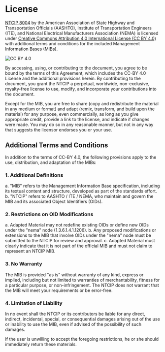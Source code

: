 # License

[NTCIP 8004](https://github.com/ite-org/NTCIP-8004) by the American Association of State Highway and Transportation Officials (AASHTO), Institute of Transportation Engineers (ITE), and National Electrical Manufacturers Association (NEMA) is licensed under [Creative Commons Attribution 4.0 International License (CC BY 4.0)](https://creativecommons.org/licenses/by/4.0/?ref=chooser-v1) with additional terms and conditions for the included Management Information Bases (MIBs).

![CC BY 4.0](https://mirrors.creativecommons.org/presskit/buttons/88x31/png/by.png)

By accessing, using, or contributing to the document, you agree to be bound by the terms of this Agreement, which includes the CC-BY 4.0 License and the additional provisions herein. By contributing to the document, you grant the NTCIP a perpetual, worldwide, non-exclusive, royalty-free license to use, modify, and incorporate your contributions into the document.

Except for the MIB, you are free to share (copy and redistribute the material in any medium or format) and adapt (remix, transform, and build upon the material) for any purpose, even commercially, as long as you give appropriate credit, provide a link to the license, and indicate if changes were made. You may do so in any reasonable manner, but not in any way that suggests the licensor endorses you or your use.

## Additional Terms and Conditions

In addition to the terms of CC-BY 4.0, the following provisions apply to the use, distribution, and adaptation of the MIBs:

### 1. Additional Definitions

a. "MIB" refers to the Management Information Base specification, including its textual content and structure, developed as part of the standards effort.
b. "NTCIP" refers to AASHTO / ITE / NEMA, who maintain and govern the MIB and its associated Object Identifiers (OIDs).

### 2. Restrictions on OID Modifications

a. Adapted Material may not redefine existing OIDs or define new OIDs under the "nema" node (1.3.6.1.4.1.1206).
b. Any proposed modifications or extensions to the MIB that involve OIDs under the "nema" node must be submitted to the NTCIP for review and approval.
c. Adapted Material must clearly indicate that it is not part of the official MIB and must not claim to represent an NTCIP MIB.

### 3. No Warranty

The MIB is provided "as is" without warranty of any kind, express or implied, including but not limited to warranties of merchantability, fitness for a particular purpose, or non-infringement. The NTCIP does not warrant that the MIB will meet your requirements or be error-free.

### 4. Limitation of Liability

In no event shall the NTCIP or its contributors be liable for any direct, indirect, incidental, special, or consequential damages arising out of the use or inability to use the MIB, even if advised of the possibility of such damages.

If the user is unwilling to accept the foregoing restrictions, he or she should immediately return these materials.
